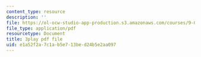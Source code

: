 ```yaml
---
content_type: resource
description: ''
file: https://ol-ocw-studio-app-production.s3.amazonaws.com/courses/9-00sc-introduction-to-psychology-fall-2011/e1a52f2a7c1ab5e713bed24b5e2aa097_syXplPKQb_o.pdf
file_type: application/pdf
resourcetype: Document
title: 3play pdf file
uid: e1a52f2a-7c1a-b5e7-13be-d24b5e2aa097
---
```

